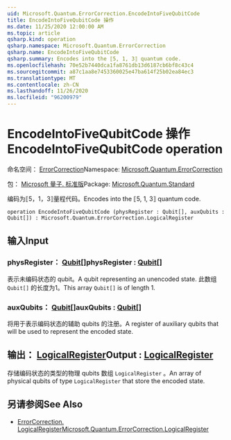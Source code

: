 ```yaml
---
uid: Microsoft.Quantum.ErrorCorrection.EncodeIntoFiveQubitCode
title: EncodeIntoFiveQubitCode 操作
ms.date: 11/25/2020 12:00:00 AM
ms.topic: article
qsharp.kind: operation
qsharp.namespace: Microsoft.Quantum.ErrorCorrection
qsharp.name: EncodeIntoFiveQubitCode
qsharp.summary: Encodes into the ⟦5, 1, 3⟧ quantum code.
ms.openlocfilehash: 70e52b7440dca1fa8761db13d6187cb6bf8c43c4
ms.sourcegitcommit: a87c1aa8e7453360025e47ba614f25b02ea84ec3
ms.translationtype: MT
ms.contentlocale: zh-CN
ms.lasthandoff: 11/26/2020
ms.locfileid: "96200979"
---
```

# <a name="encodeintofivequbitcode-operation"></a><span data-ttu-id="bf995-102">EncodeIntoFiveQubitCode 操作</span><span class="sxs-lookup"><span data-stu-id="bf995-102">EncodeIntoFiveQubitCode operation</span></span>

<span data-ttu-id="bf995-103">命名空间： [ErrorCorrection](xref:Microsoft.Quantum.ErrorCorrection)</span><span class="sxs-lookup"><span data-stu-id="bf995-103">Namespace: [Microsoft.Quantum.ErrorCorrection](xref:Microsoft.Quantum.ErrorCorrection)</span></span>

<span data-ttu-id="bf995-104">包： [Microsoft 量子. 标准版](https://nuget.org/packages/Microsoft.Quantum.Standard)</span><span class="sxs-lookup"><span data-stu-id="bf995-104">Package: [Microsoft.Quantum.Standard](https://nuget.org/packages/Microsoft.Quantum.Standard)</span></span>


<span data-ttu-id="bf995-105">编码为⟦5，1，3⟧量程代码。</span><span class="sxs-lookup"><span data-stu-id="bf995-105">Encodes into the ⟦5, 1, 3⟧ quantum code.</span></span>

```qsharp
operation EncodeIntoFiveQubitCode (physRegister : Qubit[], auxQubits : Qubit[]) : Microsoft.Quantum.ErrorCorrection.LogicalRegister
```


## <a name="input"></a><span data-ttu-id="bf995-106">输入</span><span class="sxs-lookup"><span data-stu-id="bf995-106">Input</span></span>

### <a name="physregister--qubit"></a><span data-ttu-id="bf995-107">physRegister： [Qubit](xref:microsoft.quantum.lang-ref.qubit)[]</span><span class="sxs-lookup"><span data-stu-id="bf995-107">physRegister : [Qubit](xref:microsoft.quantum.lang-ref.qubit)[]</span></span>

<span data-ttu-id="bf995-108">表示未编码状态的 qubit。</span><span class="sxs-lookup"><span data-stu-id="bf995-108">A qubit representing an unencoded state.</span></span> <span data-ttu-id="bf995-109">此数组 `Qubit[]` 的长度为1。</span><span class="sxs-lookup"><span data-stu-id="bf995-109">This array `Qubit[]` is of length 1.</span></span>


### <a name="auxqubits--qubit"></a><span data-ttu-id="bf995-110">auxQubits： [Qubit](xref:microsoft.quantum.lang-ref.qubit)[]</span><span class="sxs-lookup"><span data-stu-id="bf995-110">auxQubits : [Qubit](xref:microsoft.quantum.lang-ref.qubit)[]</span></span>

<span data-ttu-id="bf995-111">将用于表示编码状态的辅助 qubits 的注册。</span><span class="sxs-lookup"><span data-stu-id="bf995-111">A register of auxiliary qubits that will be used to represent the encoded state.</span></span>



## <a name="output--logicalregister"></a><span data-ttu-id="bf995-112">输出： [LogicalRegister](xref:Microsoft.Quantum.ErrorCorrection.LogicalRegister)</span><span class="sxs-lookup"><span data-stu-id="bf995-112">Output : [LogicalRegister](xref:Microsoft.Quantum.ErrorCorrection.LogicalRegister)</span></span>

<span data-ttu-id="bf995-113">存储编码状态的类型的物理 qubits 数组 `LogicalRegister` 。</span><span class="sxs-lookup"><span data-stu-id="bf995-113">An array of physical qubits of type `LogicalRegister` that store the encoded state.</span></span>

## <a name="see-also"></a><span data-ttu-id="bf995-114">另请参阅</span><span class="sxs-lookup"><span data-stu-id="bf995-114">See Also</span></span>

- [<span data-ttu-id="bf995-115">ErrorCorrection. LogicalRegister</span><span class="sxs-lookup"><span data-stu-id="bf995-115">Microsoft.Quantum.ErrorCorrection.LogicalRegister</span></span>](xref:Microsoft.Quantum.ErrorCorrection.LogicalRegister)